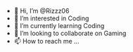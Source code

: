 - 👋 Hi, I’m @Rizzz06
- 👀 I’m interested in Coding
- 🌱 I’m currently learning Coding
- 💞️ I’m looking to collaborate on Gaming
- 📫 How to reach me ...

<!---
Rizzz06/Rizzz06 is a ✨ special ✨ repository because its `README.md` (this file) appears on your GitHub profile.
You can click the Preview link to take a look at your changes.
--->
